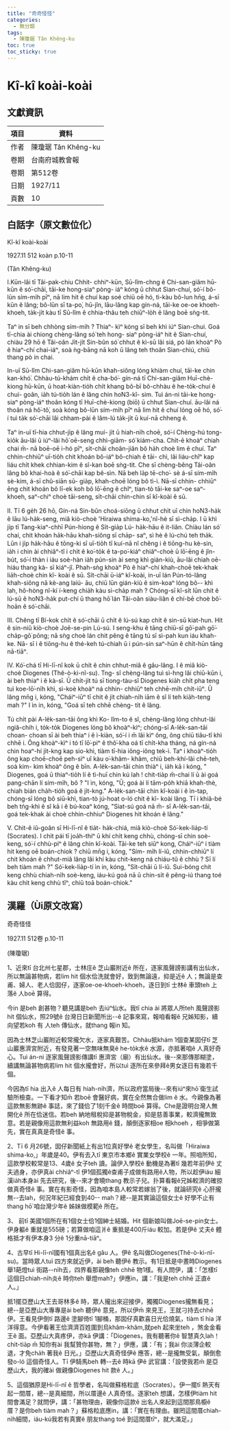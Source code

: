 ```yaml
---
title: "奇奇怪怪"
categories:
  - 無分類
tags:
  - 陳瓊琚 Tân Khêng-ku
toc: true
toc_sticky: true
---
```


# Kî-kî koài-koài

## 文獻資訊

| 項目 | 資料 |
|---|---|
| 作者 | 陳瓊琚 Tân Khêng-ku |
| 卷期 | 台南府城教會報 |
| 卷期 | 第512卷 |
| 日期 | 1927/11 |
| 頁數 | 10 |

## 白話字（原文數位化）

Kî-kî koài-koài

1927.11 512 koàn p.10-11

(Tân Khêng-ku)

I.Kūn-lâi tī Tâi-pak-chiu Chhit- chhiⁿ-kūn, Sū-lîm-chng ê Chi-san-giâm hū-kūn ê só͘-chāi, tāi-ke hong-siaⁿ pòng- iáⁿ kóng ū chhut Sian-chuí, só͘-í bô-lūn sím-mi̍h pīⁿ, nā lim hit ê chuí kap soé chiū oē hó, tì-kàu bô-lun hn̄g, á-sī kūn ê lâng; bô-lūn sī ta-po͘, hū-jîn, lāu-lâng kap gín-ná, tāi-ke oe-oe khoeh-khoeh, ta̍k-ji̍t kàu tī Sū-lîm ê chhia-thâu teh chiūⁿ-lo̍h ê lâng boē sǹg-tit.

Taⁿ in sī beh chhòng sím-mi̍h ? Thiaⁿ- kìⁿ kóng sī beh khì iúⁿ Sian-chui. Goá tī-chia ài chiong chèng-lâng só͘ teh hong- siaⁿ pòng-iáⁿ hit ê Sian-chuí, chiàu 29 hō ê Tâi-oân Ji̍t-ji̍t Sin-bûn só͘ chhut ê kì-sū lâi siá, pò lán khoàⁿ Pò ê hiaⁿ-chí chai-iáⁿ, soà ǹg-bāng nā koh ū lâng teh thoân Sian-chiú, chiū thang pò in chai.

In-uī Sū-lîm Chi-san-giâm hū-kūn khah-siông lóng khiàm chuí, tāi-ke chin kan-khó͘. Chhàu-tú-khám chi̍t ê cha-bó͘- gín-ná tī Chi-san-giâm Huī-chè-kiong hū-kūn, ū hoat-kiàn-tio̍h chi̍t khang bô-bī bô-chhàu ê he-to̍k-chuí ê chuí- goân, ia̍h tú-tio̍h lán ê lâng chin ho͘N3-kî- sim. Tuì án-ni tāi-ke hong-siaⁿ pòng-iáⁿ thoân kóng tī Huī-chè-kiong (biō) ū chhut Sian-chuí. āu-lâi ná thoân ná hô͘-tô͘, soà kóng bô-lūn sím-mi̍h pīⁿ nā lim hit ê chuí lóng oē hó, só͘-í tuì ta̍k só͘-chāi lâi chham-pài ê lâm-lú ta̍k-ji̍t ū kuí-nā chheng ê.

Taⁿ in-uī tī-hia chhut-ji̍p ê lâng muí- ji̍t ū hiah-ni̍h choē, só͘-í Chèng-hú tong- kio̍k āu-lâi ū iúⁿ-lâi hō͘ oē-seng chhì-giām- só͘ kiám-cha. Chi̍t-ē khoàⁿ chiah chai m̄- nā boē-oē i-hó pīⁿ, si̍t-chāi choân-jiân bô ha̍h choè lim ê chuí. Taⁿ chhin-chhiūⁿ uī-tio̍h chit khoán bô-iáⁿ bô-chiah ê tāi- chì, lâi liáu-chîⁿ kap liáu chi̍t khek chhian-kim ê sî-kan boē sǹg-tit. Che sī chèng-bêng Tâi-oân lâng bô khai-hoà ê só͘-chāi kap bê-sìn. Nā beh la̍p tē-cho͘- sè á-sī sím-mi̍h sè-kim, á-sī chû-siān sū- gia̍p, khah-choē lóng bô tì-ì. Nā-sī chhin- chhiūⁿ ēng chit khoán bô lī-ek koh bô lō͘-ēng ê chîⁿ, tian-tò tāi-ke saⁿ-oe saⁿ- khoeh, saⁿ-chiⁿ choè tāi-seng, si̍t-chāi chin-chin sī kî-koài ê sū.

II. Tī 6 ge̍h 26 hō, Gín-ná Sin-bûn choá-siōng ū chhut chi̍t uī chin ho͘N3-ha̍k ê lāu lú-ha̍k-seng, miâ kiò-choè 'Hiraiwa shima-ko,'nî-hè sī sì-cha̍p. I ū khì ji̍p tī Tang-kiaⁿ-chhī Pún-hiong ê Si̍t-gia̍p Lú- ha̍k-hāu ê it-liân. Chiàu lán só͘ chai, chit khoán ha̍k-hāu khah-siông sī cha̍p- saⁿ, sì hè ê lú-chú teh tha̍k. Lūn i ji̍p ha̍k-hāu ê tōng-ki sī uī-tio̍h tī kuí-nā nî chêng i ê tiōng-hu kè-sin, ia̍h i chin ài chhiâⁿ-tî i chi̍t ê ko͘-to̍k ê ta-po͘-kiáⁿ chiâⁿ-choè ū lō͘-ēng ê jîn-bu̍t, só͘-í thàn i iáu soè-hàn ia̍h pún-sin ài seng khì gián-kiù, āu-lâi chiah oē-hiáu thang kà- sī kiáⁿ-jî. Phah-sǹg khoàⁿ Pò ê hiaⁿ-chí khah-choē tek-khak lia̍h-choè chin kî- koài ê sū. Si̍t-chāi ū-iáⁿ kî-koài, in-uī lán Pún-tó-lâng khah-siông nā kè-ang laiú- āu, chiū lūn gián-kiù ê sim-koaⁿ lóng bô-- khì lah, hô-hòng nî-kí í-keng chia̍h kàu sì-cha̍p mah ? Chóng-sī kî-si̍t lūn chit ê lú-sū ê ho͘N3-ha̍k put-chí ū thang hō͘ lán Tâi-oân siàu-liân ê chí-bē choè bô͘- hoān ê só͘-chāi.

III. Chêng tī Bí-kok chi̍t ê só͘-chāi ū chi̍t ê lú-sú kap chi̍t ê sin-sū kiat-hun. Hit ê sin-niû kiò-choè Joē-se-pin Lú-sú. I seng-khu ê tāng chiū-sī gō͘-pah gō͘- cha̍p-gō͘ pōng; nā sǹg choè lán chit pêng ê tāng tú sī sì-pah kun iáu khah-ke. Nā- sī i ê tiōng-hu ê thé-keh tú-chiah ū i pún-sin saⁿ-hūn ê chi̍t-hūn tāng nā-tiāⁿ.

IV. Kó͘-chá tī Hi-lī-nî kok ū chi̍t ê chin chhut-miâ ê gâu-lâng. I ê miâ kiò- choè Diogenes (Thê-ò-ki-nî-su). Tng- sî chèng-lâng tuì sì-hng lâi chiū-kūn i, ài beh thiaⁿ i ê kà-sī. Ū chi̍t-ji̍t tú sī tiong-tàu-sî Diogenes kia̍h chi̍t pha teng tuì koe-lō͘-ni̍h khì, sì-koè khoàⁿ ná chhin- chhiūⁿ teh chhē-mi̍h chi̍t-iūⁿ. Ū lâng mn̄g i, kóng, "Cháiⁿ-iūⁿ tī chit ê ji̍t chiah-ni̍h iām ê sî lí teh kia̍h-teng mah ?" I ìn in, kóng, "Goá sī teh chhē chèng- ti̍t ê lâng.

Tú chi̍t pài A-le̍k-san-tāi ông khì Ko- lîm-to ê sî, chèng-lâng lóng chhut-lâi ngiâ-chih i, to̍k-to̍k Diogenes lóng bô khoàⁿ-kìⁿ; chóng-sī A-le̍k-san-tāi choan- choan sī ài beh thiaⁿ i ê ì-kiàn, só͘-í i m̄ lâi kìⁿ ông, ông chiū tiâu-tî khì chhē i. Ông khoàⁿ-kìⁿ i tó tī lō͘-piⁿ ê thô͘-kha oá tī chi̍t-kha tháng, ná gín-ná chin hoaⁿ-hí ji̍t-kng kap sio-khì, tiàm tī-hia iông-iông tek-ì. Taⁿ i khoàⁿ-tio̍h ông kap choē-choē peh-sìⁿ uî kàu o͘-khâm- khâm, chiū beh-khí-lâi chē-teh, soà kim- kim khoàⁿ ông ê bīn. A-le̍k-san-tāi chin thiàⁿ i, ia̍h kā i kóng, " Diogenes, goá ū thiaⁿ-tio̍h lí ê tì-huī chin kú lah ! chit-tia̍p m̄-chai lí ū ài goá pang-chān lí sím-mi̍h, bô ? "I ìn, kóng, "Ū; goá ài lí tām-po̍h khiā khah-thè, chiah bián cha̍h-tio̍h goá ê ji̍t-kng." A-le̍k-san-tāi chin kî-koài i ê ìn-tap, chóng-sī lóng bô siū-khì, tian-tò jú-hoat o-ló chit ê kî- koài lâng. Tī i khiâ-bé beh tńg-khì ê sî kā i ê bú-koaⁿ kóng, "Siat-sú goá nā m̄- sī A-le̍k-san-tāi, goá tek-khak ài choè chhin-chhiuⁿ Diogenes hit khoán ê lâng."

V. Chit-ê iû-goân sī Hi-lī-nî ê tia̍t- ha̍k-chiá, miâ kiò-choè Só͘-kek-lia̍p-tí (Socrates). I chi̍t pái tī joa̍h-thiⁿ ū khí chi̍t keng chhù, chóng-sī chin soè-keng, só͘-í chhù-piⁿ ê lâng chin kî-koài. Tāi-ke teh siūⁿ kong, Cháiⁿ-iūⁿ i tiàm hit keng oē boán-chiok ? chiū mn̄g i, kóng, "Sím- mi̍h lí-iû, chhin-chhiūⁿ lí chit khoán ê chhut-miâ lâng lâi khí kàu chit-keng ná chiáu-tû ê chhù ? Sī lí beh tiàm mah ?" Só͘-kek-lia̍p-tí ìn in, kóng, "Si̍t-chāi ū lí-iû. Sui-bóng chit keng chhù chiah-ni̍h soè-keng, iáu-kú goá nā ū chin-si̍t ê pêng-iú thang toé kàu chit keng chhù tīⁿ, chiū toā boán-chiok."

## 漢羅（Ùi原文改寫）

奇奇怪怪

1927.11 512卷 p.10-11

(陳瓊琚)

1、近來tī 台北州七星郡，士林庄ê 芝山巖附近ê 所在，逐家風聲謗影講有出仙水，所以無論甚物病，若lim hit 個水佮洗就會好，致到無論遠，抑是近ê 人；無論是查甫、婦人、老人佮囡仔，逐家oe-oe-khoeh-khoeh，逐日到tī 士林ê 車頭teh 上落ê 人boē 算得。

今in 是beh 創甚物？聽見講是beh 去iúⁿ仙水。我tī chia ài 將眾人所teh 風聲謗影hit 個仙水，照29號ê 台灣日日新聞所出--ê 記事來寫，報咱看報ê 兄姊知影，續向望若koh 有 人teh 傳仙水，就thang 報in 知。

因為士林芝山巖附近較常攏欠水，逐家真艱苦。Chhàu抵khám 1個查某囡仔tī 芝山巖惠濟宮附近，有發見著一空無味無臭ê he-to̍k水ê 水源，亦抵著咱ê 人真好奇心。Tuì án-ni 逐家風聲謗影傳講tī 惠濟宮（廟）有出仙水。後--來那傳那糊塗，續講無論甚物病若lim hit 個水攏會好，所以tuì 逐所在來參拜ê男女逐日有幾若千個。

今因為tī hia 出入ê 人每日有 hiah-ni̍h濟，所以政府當局後--來有iúⁿ來hō͘ 衛生試驗所檢查。一下看才知m̄ 若boē 會醫好病，實在全然無合做lim ê 水。今親像為著這款無影無跡ê 事誌，來了錢佮了1刻千金ê 時間boē 算得。Che是證明台灣人無開化ê 所在佮迷信。若beh 納地租稅抑是甚物稅金，抑是慈善事業，較濟攏無致意。若是親像用這款無利益koh 無路用ê 錢，顛倒逐家相oe 相khoeh ，相爭做第先，實在真真是奇怪ê 事。

2、Tī 6 月26號，囡仔新聞紙上有出1位真好學ê 老女學生，名叫做「Hiraiwa shima-ko,」年歲是40。伊有去入tī 東京市本鄉ê 實業女學校ê 一年。照咱所知，這款學校較常是13、4歲ê 女子teh 讀。論伊入學校ê 動機是為著tī 幾若年前伊ê 丈夫過身，亦伊真ài chhiâⁿ-tî 伊1個孤獨ê查甫子成做有路用ê人物，所以趁伊iáu 細漢ia̍h本身ài 先去研究，後--來才會曉thang 教示子兒。扑算看報ê兄姊較濟的確掠做真奇怪ê 事。實在有影奇怪，因為咱本島人較常若嫁翁了後，就論研究ê 心肝攏無--去lah，何況年紀已經食到40-- mah？總--是其實論這個女士ê 好學不止有thang hō͘ 咱台灣少年ê 姊妹做模範ê 所在。

3、 前tī 美國1個所在有1個女士佮1個紳士結婚。Hit 個新娘叫做Joē-se-pin女士。伊身軀ê 重就是555磅；若算做咱這爿ê 重抵是400斤iáu 較加。若是伊ê 丈夫ê 體格抵才有伊本身3 分ê 1分重nā-tiāⁿ。

4、古早tī Hi-lī-nî國有1個真出名ê gâu 人。伊ê 名叫做Diogenes(Thê-ò-ki-nî-su)。當時眾人tuì 四方來就近伊，ài beh 聽伊ê 教示。有1日抵是中晝時Diogenes舉1葩燈tuì 街路--ni̍h去，四界看那親像teh chhē 物1樣。有人問伊，講：「怎樣tī 這個日chiah-ni̍h炎ê 時你teh 舉燈mah?」伊應in，講：「我是teh chhē 正直ê 人。」

抵1擺亞歷山大王去哥林多ê 時，眾人攏出來迎接伊，獨獨Diogenes攏無看見；總--是亞歷山大專專是ài beh 聽伊ê 意見，所以伊m̄ 來見王，王就刁持去chhē 伊。王看見伊倒tī 路邊ê 塗腳倚tī 1腳桶，那囡仔真歡喜日光佮燒氣，tiàm tī hia 洋洋得意。今伊看著王佮濟濟百姓圍到烏khâm-khâm,就peh 起來坐teh ，煞金金看王ê 面。亞歷山大真疼伊，亦kā 伊講：「Diogenes，我有聽著你ê 智慧真久lah！chit-tia̍p m̄ 知你有ài 我幫贊你甚物，無？」伊應，講：「有；我ài 你淡薄企較退，才免cha̍h 著我ê 日光。」亞歷山大真奇怪伊ê 應答，總--是攏無受氣，顛倒愈發o-ló 這個奇怪人。Tī 伊騎馬beh 轉--去ê 時kā 伊ê 武官講：「設使我若m̄ 是亞歷山大，我的確ài 做親像Diogenes hit 款ê 人。」

5、這個猶原是Hi-lī-nî ê 哲學者，名叫做蘇格粒底（Socrates）。伊一擺tī 熱天有起一間厝，總--是真細間，所以厝邊ê 人真奇怪。逐家teh 想講，怎樣伊tiàm hit 間會滿足？就問伊，講：「甚物理由，親像你這款ê 出名人來起到這間那鳥櫥ê 厝？是你beh tiàm mah？」蘇格粒底應in，講：「實在有理由。雖罔這間厝chiah-ni̍h細間，iáu-kú我若有真實ê 朋友thang toé 到這間厝tīⁿ，就大滿足。」

